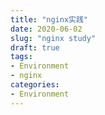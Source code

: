 ```yaml
---
title: "nginx实践"
date: 2020-06-02
slug: "nginx study"
draft: true
tags:
- Environment
- nginx
categories:
- Environment
---
```


